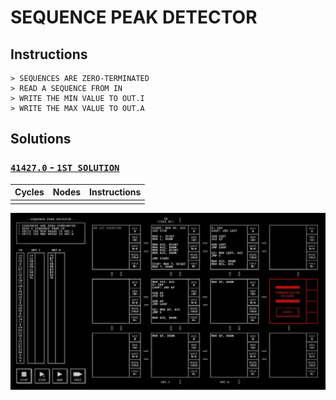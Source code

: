 # SEQUENCE PEAK DETECTOR

## Instructions

```
> SEQUENCES ARE ZERO-TERMINATED
> READ A SEQUENCE FROM IN
> WRITE THE MIN VALUE TO OUT.I
> WRITE THE MAX VALUE TO OUT.A
```

## Solutions

### [`41427.0` - `1ST SOLUTION`](41427.0.txt)

| Cycles | Nodes | Instructions |
| :----: | :---: | :----------: |
|        |       |              |

![41427.0](41427.0.jpg?raw=true)

